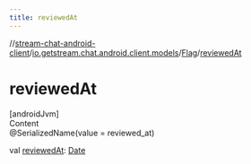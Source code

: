 ```yaml
---
title: reviewedAt
---
```

//[stream-chat-android-client](../../../index.md)/[io.getstream.chat.android.client.models](../index.md)/[Flag](index.md)/[reviewedAt](reviewedAt.md)



# reviewedAt  
[androidJvm]  
Content  
@SerializedName(value = reviewed_at)  
  
val [reviewedAt](reviewedAt.md): [Date](https://developer.android.com/reference/kotlin/java/util/Date.html)  



